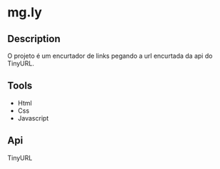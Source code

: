 # mg.ly

## Description
 O projeto é um encurtador de links pegando a url encurtada da api do TinyURL.
## Tools
 - Html
 - Css
 - Javascript
## Api
 TinyURL
